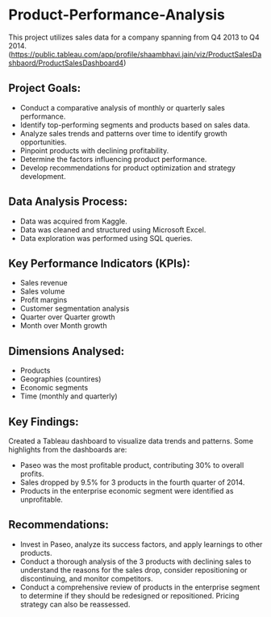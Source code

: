 # Product-Performance-Analysis
This project utilizes sales data for a company spanning from Q4 2013 to Q4 2014.
(https://public.tableau.com/app/profile/shaambhavi.jain/viz/ProductSalesDashbaord/ProductSalesDashboard4)

## Project Goals: 
- Conduct a comparative analysis of monthly or quarterly sales performance.
- Identify top-performing segments and products based on sales data.
- Analyze sales trends and patterns over time to identify growth opportunities.
- Pinpoint products with declining profitability.
- Determine the factors influencing product performance.
- Develop recommendations for product optimization and strategy development.

## Data Analysis Process:
- Data was acquired from Kaggle.
- Data was cleaned and structured using Microsoft Excel.
- Data exploration was performed using SQL queries.

## Key Performance Indicators (KPIs):
- Sales revenue
- Sales volume
- Profit margins
- Customer segmentation analysis
- Quarter over Quarter growth
- Month over Month growth

## Dimensions Analysed:
- Products
- Geographies (countires)
- Economic segments
- Time (monthly and quarterly)

## Key Findings:
Created a Tableau dashboard to visualize data trends and patterns. Some highlights from the dashboards are:
- Paseo was the most profitable product, contributing 30% to overall profits.
- Sales dropped by 9.5% for 3 products in the fourth quarter of 2014.
- Products in the enterprise economic segment were identified as unprofitable.

## Recommendations:
- Invest in Paseo, analyze its success factors, and apply learnings to other products.
- Conduct a thorough analysis of the 3 products with declining sales to understand the reasons for the sales drop, consider repositioning or discontinuing, and monitor competitors.
- Conduct a comprehensive review of products in the enterprise segment to determine if they should be redesigned or repositioned. Pricing strategy can also be reassessed.
